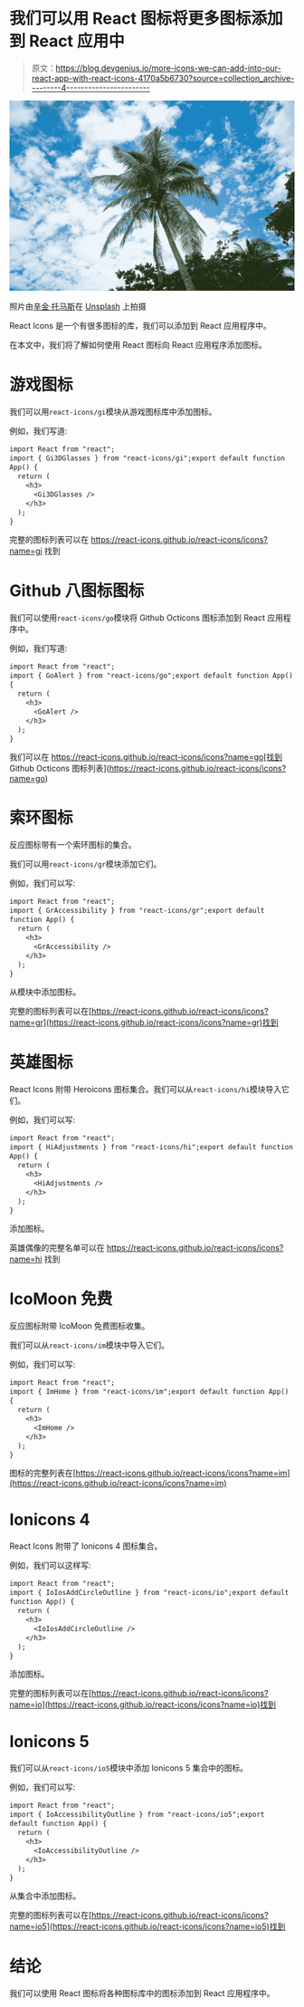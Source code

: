 # 我们可以用 React 图标将更多图标添加到 React 应用中

> 原文：<https://blog.devgenius.io/more-icons-we-can-add-into-our-react-app-with-react-icons-4170a5b6730?source=collection_archive---------4----------------------->

![](img/2e838e4373b9cd4dc21c9cd7faf690a7.png)

照片由[辛金·托马斯](https://unsplash.com/@sinjin_thomas?utm_source=medium&utm_medium=referral)在 [Unsplash](https://unsplash.com?utm_source=medium&utm_medium=referral) 上拍摄

React Icons 是一个有很多图标的库，我们可以添加到 React 应用程序中。

在本文中，我们将了解如何使用 React 图标向 React 应用程序添加图标。

# 游戏图标

我们可以用`react-icons/gi`模块从游戏图标库中添加图标。

例如，我们写道:

```
import React from "react";
import { Gi3DGlasses } from "react-icons/gi";export default function App() {
  return (
    <h3>
      <Gi3DGlasses />
    </h3>
  );
}
```

完整的图标列表可以在 https://react-icons.github.io/react-icons/icons?name=gi 找到

# Github 八图标图标

我们可以使用`react-icons/go`模块将 Github Octicons 图标添加到 React 应用程序中。

例如，我们写道:

```
import React from "react";
import { GoAlert } from "react-icons/go";export default function App() {
  return (
    <h3>
      <GoAlert />
    </h3>
  );
}
```

我们可以在 https://react-icons.github.io/react-icons/icons?name=go[找到 Github Octicons 图标列表](https://react-icons.github.io/react-icons/icons?name=go)

# 索环图标

反应图标带有一个索环图标的集合。

我们可以用`react-icons/gr`模块添加它们。

例如，我们可以写:

```
import React from "react";
import { GrAccessibility } from "react-icons/gr";export default function App() {
  return (
    <h3>
      <GrAccessibility />
    </h3>
  );
}
```

从模块中添加图标。

完整的图标列表可以在[https://react-icons.github.io/react-icons/icons?name=gr](https://react-icons.github.io/react-icons/icons?name=gr)找到

# 英雄图标

React Icons 附带 Heroicons 图标集合。我们可以从`react-icons/hi`模块导入它们。

例如，我们可以写:

```
import React from "react";
import { HiAdjustments } from "react-icons/hi";export default function App() {
  return (
    <h3>
      <HiAdjustments />
    </h3>
  );
}
```

添加图标。

英雄偶像的完整名单可以在 https://react-icons.github.io/react-icons/icons?name=hi 找到

# IcoMoon 免费

反应图标附带 IcoMoon 免费图标收集。

我们可以从`react-icons/im`模块中导入它们。

例如，我们可以写:

```
import React from "react";
import { ImHome } from "react-icons/im";export default function App() {
  return (
    <h3>
      <ImHome />
    </h3>
  );
}
```

图标的完整列表在[https://react-icons.github.io/react-icons/icons?name=im](https://react-icons.github.io/react-icons/icons?name=im)

# Ionicons 4

React Icons 附带了 Ionicons 4 图标集合。

例如，我们可以这样写:

```
import React from "react";
import { IoIosAddCircleOutline } from "react-icons/io";export default function App() {
  return (
    <h3>
      <IoIosAddCircleOutline />
    </h3>
  );
}
```

添加图标。

完整的图标列表可以在[https://react-icons.github.io/react-icons/icons?name=io](https://react-icons.github.io/react-icons/icons?name=io)找到

# Ionicons 5

我们可以从`react-icons/io5`模块中添加 Ionicons 5 集合中的图标。

例如，我们可以写:

```
import React from "react";
import { IoAccessibilityOutline } from "react-icons/io5";export default function App() {
  return (
    <h3>
      <IoAccessibilityOutline />
    </h3>
  );
}
```

从集合中添加图标。

完整的图标列表可以在[https://react-icons.github.io/react-icons/icons?name=io5](https://react-icons.github.io/react-icons/icons?name=io5)找到

# 结论

我们可以使用 React 图标将各种图标库中的图标添加到 React 应用程序中。